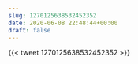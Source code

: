 ```yaml
---
slug: 1270125638532452352
date: 2020-06-08 22:48:44+00:00
draft: false
---
```


{{< tweet 1270125638532452352 >}}
